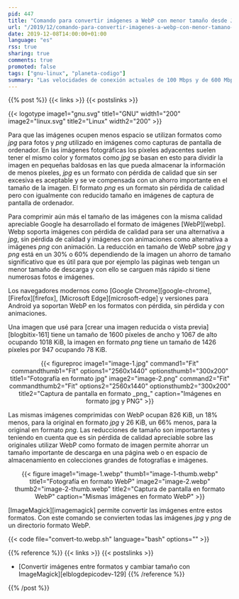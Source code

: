 ```yaml
---
pid: 447
title: "Comando para convertir imágenes a WebP con menor tamaño desde JPEG y PNG"
url: "/2019/12/comando-para-convertir-imagenes-a-webp-con-menor-tamano-desde-jpeg-y-png/"
date: 2019-12-08T14:00:00+01:00
language: "es"
rss: true
sharing: true
comments: true
promoted: false
tags: ["gnu-linux", "planeta-codigo"]
summary: "Las velocidades de conexión actuales de 100 Mbps y de 600 Mbps en los hogares permiten no darle tanta importancia al tamaño de una imagen y aunque los dispositivos móviles también tienen unas velocidades de conexión rápidas reducir el tamaño de las imágenes puede significar que una página web cargue algo más rápido. El ahorro está en un 30% y 60% lo que en colecciones grandes de imágenes el ahorro es considerable. WebP proporciona un ahorro de tamaño en las imágenes con una calidad similar que _jpg_ y _png_."
---
```


{{% post %}}
{{< links >}}
{{< postslinks >}}

{{< logotype image1="gnu.svg" title1="GNU" width1="200" image2="linux.svg" title2="Linux" width2="200" >}}

Para que las imágenes ocupen menos espacio se utilizan formatos como _jpg_ para fotos y _png_ utilizado en imágenes como capturas de pantalla de ordenador. En las imágenes fotográficas los píxeles adyacentes suelen tener el mismo color y formatos como _jpg_ se basan en esto para dividir la imagen en pequeñas baldosas en las que  pueda almacenar la información de menos píxeles, _jpg_ es un formato con pérdida de calidad que sin ser excesiva es aceptable y se ve compensada con un ahorro importante en el tamaño de la imagen. El formato _png_ es un formato sin pérdida de calidad pero con igualmente con reducido tamaño en imágenes de captura de pantalla de ordenador.

Para comprimir aún más el tamaño de las imágenes con la misma calidad apreciable Google ha desarrollado el formato de imágenes [WebP][webp]. Webp soporta imágenes con pérdida de calidad para ser una alternativa a _jpg_, sin pérdida de calidad y imágenes con animaciones como alternativa a imágenes _png_ con animación. La reducción en tamaño de WebP sobre _jpg_ y _png_ está en un 30% o 60% dependiendo de la imagen un ahorro de tamaño significativo que es útil para que por ejemplo las páginas web tengan un menor tamaño de descarga y con ello se carguen más rápido si tiene numerosas fotos e imágenes.

Los navegadores modernos como [Google Chrome][google-chrome], [Firefox][firefox], [Microsoft Edge][microsoft-edge] y versiones para Android ya soportan WebP en los formatos con pérdida, sin pérdida y con animaciones.

Una imagen que usé para [crear una imagen reducida o vista previa][blogbitix-161] tiene un tamaño de 1600 píxeles de ancho y 1067 de alto ocupando 1018 KiB, la imagen en formato _png_ tiene un tamaño de 1426 píxeles por 947 ocupando 78 KiB.

<div class="media" style="text-align: center;">
    {{< figureproc
        image1="image-1.jpg" command1="Fit" commandthumb1="Fit" options1="2560x1440" optionsthumb1="300x200" title1="Fotografía en formato jpg"
        image2="image-2.png" command2="Fit" commandthumb2="Fit" options2="2560x1440" optionsthumb2="300x200" title2="Captura de pantalla en formato _png_"
        caption="Imágenes en formato jpg y PNG" >}}
</div>

Las mismas imágenes comprimidas con WebP ocupan 826 KiB, un 18% menos, para la original en formato _jpg_ y 26 KiB, un 66% menos, para la original en formato _png_. Las reducciones de tamaño son importantes y teniendo en cuenta que es sin pérdida de calidad apreciable sobre las originales utilizar WebP como formato de imagen permite ahorrar un tamaño importante de descarga en una página web o en espacio de almacenamiento en colecciones grandes de fotografías e imágenes.

<div class="media" style="text-align: center;">
    {{< figure
        image1="image-1.webp" thumb1="image-1-thumb.webp" title1="Fotografía en formato WebP"
        image2="image-2.webp" thumb2="image-2-thumb.webp" title2="Captura de pantalla en formato WebP"
        caption="Mismas imágenes en formato WebP" >}}
</div>

[ImageMagick][imagemagick] permite convertir las imágenes entre estos formatos. Con este comando se convierten todas las imágenes _jpg_ y _png_ de un directorio formato WebP.

{{< code file="convert-to.webp.sh" language="bash" options="" >}}

{{% reference %}}
{{< links >}}
{{< postslinks >}}
* [Convertir imágenes entre formatos y cambiar tamaño con ImageMagick][elblogdepicodev-129]
{{% /reference %}}

{{% /post %}}
